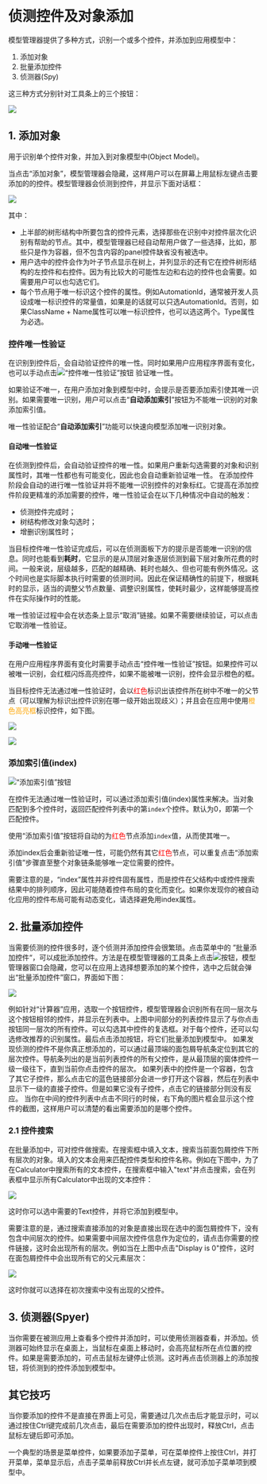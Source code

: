 # 侦测控件及对象添加

模型管理器提供了多种方式，识别一个或多个控件，并添加到应用模型中：

1. 添加对象
2. 批量添加控件
3. 侦测器(Spy)


这三种方式分别针对工具条上的三个按钮：

![](assets/model-toolbar-spy.png)

<a id="add_object"></a>
## 1. 添加对象

用于识别单个控件对象，并加入到对象模型中(Object Model)。

当点击“添加对象”，模型管理器会隐藏，这样用户可以在屏幕上用鼠标左键点击要添加的的控件。模型管理器会侦测到控件，并显示下面对话框：

![](assets/4.1_spy.png)

其中：
* 上半部的树形结构中所要包含的控件元素，选择那些在识别中对控件层次化识别有帮助的节点。其中，模型管理器已经自动帮用户做了一些选择，比如，那些只是作为容器，但不包含内容的panel控件缺省没有被选中。
* 用户选中的控件会作为叶子节点显示在树上，并列显示的还有它在控件树形结构的左控件和右控件。因为有比较大的可能性左边和右边的控件也会需要。如需要用户可以也勾选它们。
* 每个节点用于唯一标识这个控件的属性。例如AutomationId，通常被开发人员设成唯一标识控件的常量值，如果是的话就可以只选AutomationId。否则，如果ClassName + Name属性可以唯一标识控件，也可以选这两个。Type属性为必选。

<a id="unique_verify"></a>  

### 控件唯一性验证

在识别到控件后，会自动验证控件的唯一性。同时如果用户应用程序界面有变化，也可以手动点击![“控件唯一性验证”按钮](./assets/spy-toolbar_unique_verif.png) 验证唯一性。

如果验证不唯一，在用户添加对象到模型中时，会提示是否要添加索引使其唯一识别。如果需要唯一识别，用户可以点击“**自动添加索引**”按钮为不能唯一识别的对象添加索引值。

唯一性验证配合“**自动添加索引**”功能可以快速向模型添加唯一识别对象。

<a id="unique_auto_verify"></a>  

#### 自动唯一性验证

在侦测到控件后，会自动验证控件的唯一性。如果用户重新勾选需要的对象和识别属性时，其唯一性都也有可能变化，因此也会自动重新验证唯一性。
在添加控件阶段会自动的进行唯一性验证并将不能唯一识别控件的对象标红。它提高在添加控件阶段更精准的添加需要的控件，唯一性验证会在以下几种情况中自动的触发：

- 侦测控件完成时；
- 树结构修改对象勾选时；
- 增删识别属性时；


当目标控件唯一性验证完成后，可以在侦测面板下方的提示是否能唯一识别的信息。同时也能看到**耗时**，它显示的是从顶层对象逐层侦测到最下层对象所花费的时间。一般来说，层级越多，匹配的越精确、耗时也越久、但也可能有例外情况。这个时间也是实际脚本执行时需要的侦测时间。因此在保证精确性的前提下，根据耗时的显示，适当的调整父节点数量、调整识别属性，使耗时最少，这样能够提高控件在实际操作时的性能。

唯一性验证过程中会在状态条上显示“取消”链接。如果不需要继续验证，可以点击它取消唯一性验证。

#### 手动唯一性验证

在用户应用程序界面有变化时需要手动点击“控件唯一性验证”按钮。如果控件可以被唯一识别，会红框闪烁高亮控件，如果不能被唯一识别，控件会显示橙色的框。

当目标控件无法通过唯一性验证时，会以<font color="red">红色</font>标识出该控件所在树中不唯一的父节点（可以理解为标识出控件识别在哪一级开始出现歧义）；并且会在应用中使用<font color="orange">橙色高亮框</font>标识控件，如下图。

![](./assets/spy-panel_unpass.png)  

![](./assets/spy-panel_pass.png)  

<a id="auto_index"></a>  

### 添加索引值(index)

![“添加索引值”按钮](./assets/spy-toolbar_add_index.png)

在控件无法通过唯一性验证时，可以通过添加索引值(index)属性来解决。当对象匹配到多个控件时，返回匹配控件列表中的第`index`个控件。默认为0，即第一个匹配控件。

使用“添加索引值”按钮将自动的为<font color="red">红色</font>节点添加`index`值，从而使其唯一。

添加index后会重新验证唯一性，可能仍然有其它<font color="red">红色</font>节点，可以重复点击“添加索引值”步骤直至整个对象链条能够唯一定位需要的控件。 

需要注意的是，“index”属性并非控件固有属性，而是控件在父结构中或控件搜索结果中的排列顺序，因此可能随着控件布局的变化而变化。如果你发现你的被自动化应用的控件布局可能有动态变化，请选择避免用index属性。

<a id="batch_add"></a>

## 2. 批量添加控件

当需要侦测的控件很多时，逐个侦测并添加控件会很繁琐。点击菜单中的 ”批量添加控件“，可以成批添加控件。方法是在模型管理器的工具条上点击![](assets/04-09-batch-add-button.png)按钮，模型管理器窗口会隐藏，您可以在应用上选择想要添加的某个控件，选中之后就会弹出“批量添加控件”窗口，界面如下图：

![](assets/04-08-batch-add.png)

例如针对“计算器”应用，选取一个按钮控件，模型管理器会识别所有在同一层次与这个按钮相邻的控件，并显示在列表中。上图中间部分的列表控件显示了与你点击按钮同一层次的所有控件。可以勾选其中控件的复选框。对于每个控件，还可以勾选修改推荐的识别属性。最后点击添加按钮，将它们批量添加到模型中。
如果发现侦测的控件不是你真正想添加的，可以通过最顶端的面包屑导航条定位到其它的层次控件。导航条列出的是当前列表控件的所有父控件，是从最顶层的窗体控件一级一级往下，直到当前你点击控件的层次。
如果列表中的控件是一个容器，包含了其它子控件，那么点击它的蓝色链接部分会进一步打开这个容器，然后在列表中显示下一级的直接子控件。但是如果它没有子控件，点击它的链接部分则没有反应。
当你在中间的控件列表中点击不同行的时候，右下角的图片框会显示这个控件的截图，这样用户可以清楚的看出需要添加的是哪个控件。


<a id="search_control"></a>

### 2.1 控件搜索

在批量添加中，可对控件做搜索。在搜索框中填入文本，搜索当前面包屑控件下所有层次的对象。填入的文本会用来匹配控件类型和控件名称。例如在下图中，为了在Calculator中搜索所有的文本控件，在搜索框中输入"text"并点击搜索，会在列表框中显示所有Calculator中出现的文本控件：

![](assets/batch_search.png)

这时你可以选中需要的Text控件，并将它添加到模型中。

需要注意的是，通过搜索直接添加的对象是直接出现在选中的面包屑控件下，没有包含中间层次的控件。如果需要中间层次控件信息作为定位的，请点击你需要的控件链接，这时会出现所有的层次。例如当在上图中点击"Display is 0"控件，这时在面包屑控件中会出现所有它的父元素层次：

![](assets/batch_search_click.png)

这时你就可以选择在初次搜索中没有出现的父控件。


## 3. 侦测器(Spyer)

当你需要在被测应用上查看多个控件并添加时，可以使用侦测器查看，并添加。侦测器可始终显示在桌面上，当鼠标在桌面上移动时，会高亮鼠标所在点位置的控件。如果是需要添加的，可点击鼠标左键停止侦测。这时再点击侦测器上的添加按钮，将侦测到的控件添加到模型中。

## 其它技巧

当你要添加的控件不是直接在界面上可见，需要通过几次点击后才能显示时，可以通过按住Ctrl键完成前几次点击，最后在需要添加的控件出现时，释放Ctrl，点击鼠标左键后即可添加。

一个典型的场景是菜单控件，如果要添加子菜单，可在菜单控件上按住Ctrl，并打开菜单，菜单显示后，点击子菜单前释放Ctrl并长点左键，就可添加子菜单项到模型中。

